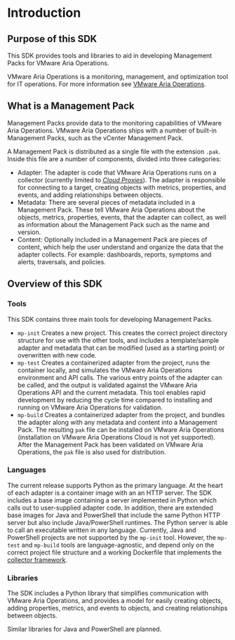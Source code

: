 Introduction
============
## Purpose of this SDK
This SDK provides tools and libraries to aid in developing Management Packs for VMware Aria Operations.

VMware Aria Operations is a monitoring, management, and optimization tool for IT operations. For more information see [VMware Aria Operations](https://www.vmware.com/products/vrealize-operations.html).

## What is a Management Pack
Management Packs provide data to the monitoring capabilities of VMware Aria Operations. VMware Aria Operations ships with a number of built-in Management Packs, such as the vCenter Management Pack.

A Management Pack is distributed as a single file with the extension `.pak`. Inside this file are a number of components, divided into three categories:
* Adapter: The adapter is code that VMware Aria Operations runs on a collector (currently limited to [_Cloud Proxies_](https://docs.vmware.com/en/vRealize-Operations/8.6/com.vmware.vcom.vapp.doc/GUID-7C52B725-4675-4A58-A0AF-6246AEFA45CD.html)). The adapter is responsible for connecting to a target, creating objects with metrics, properties, and events, and adding relationships between objects.
* Metadata: There are several pieces of metadata included in a Management Pack. These tell VMware Aria Operations about the objects, metrics, properties, events, that the adapter can collect, as well as information about the Management Pack such as the name and version.
* Content: Optionally included in a Management Pack are pieces of content, which help the user understand and organize the data that the adapter collects. For example: dashboards, reports, symptoms and alerts, traversals, and policies.

## Overview of this SDK
### Tools
This SDK contains three main tools for developing Management Packs.
* `mp-init` Creates a new project. This creates the correct project directory structure for use with the other tools, and includes a template/sample adapter and metadata that can be modified (used as a starting point) or overwritten with new code.
* `mp-test` Creates a containerized adapter from the project, runs the container locally, and simulates the VMware Aria Operations environment and API calls. The various entry points of the adapter can be called, and the output is validated against the VMware Aria Operations API and the current metadata. This tool enables rapid development by reducing the cycle time compared to installing and running on VMware Aria Operations for validation.
* `mp-build` Creates a containerized adapter from the project, and bundles the adapter along with any metadata and content into a Management Pack. The resulting `pak` file can be installed on VMware Aria Operations (installation on VMware Aria Operations Cloud is not yet supported). After the Management Pack has been validated on VMware Aria Operations, the `pak` file is also used for distribution.
### Languages
The current release supports Python as the primary language. At the heart of each adapter is a container image with an
an HTTP server. The SDK includes a base image containing a server implemented in Python which calls out to user-supplied
adapter code. In addition, there are extended base images for Java and PowerShell that include the same Python HTTP
server but also include Java/PowerShell runtimes. The Python server is able to call an executable written in any
language. Currently, Java and PowerShell projects are not supported by the `mp-init` tool. However, the `mp-test`
and `mp-build` tools are language-agnostic, and depend only on the correct project file structure and a working
Dockerfile that implements
the [collector framework](../vrealize_operations_integration_sdk/api/vrops-collector-fwk2-openapi.json).
### Libraries
The SDK includes a Python library that simplifies communication with VMware Aria Operations, and provides a model for easily creating objects, adding properties, metrics, and events to objects, and creating relationships between objects.

Similar libraries for Java and PowerShell are planned.